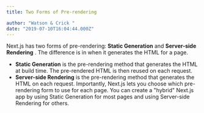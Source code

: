 ```yaml
---
title: Two Forms of Pre-rendering

author: "Watson & Crick "
date: "2019-07-10T16:04:44.000Z"
---
```


Next.js has two forms of pre-rendering: **Static Generation** and **Server-side Rendering** . The difference is in when it generates the HTML for a page.

- **Static Generation** is the pre-rendering method that generates the HTML at build time. The pre-rendered HTML is then reused on each request.
- **Server-side Rendering** is the pre-rendering method that generates the HTML on each request.
  Importantly, Next.js lets you choose which pre-rendering form to use for each page. You can create a "hybrid" Next.js app by using Static Generation for most pages and using Server-side Rendering for others.
